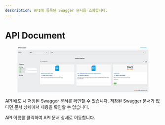 ```yaml
---
description: API에 등록된 Swagger 문서를 조회합니다.
---
```


# API Document



<figure><img src="../../.gitbook/assets/image (43).png" alt=""><figcaption></figcaption></figure>

&#x20;API 배포 시 저장된 Swagger 문서를 확인할 수 있습니다. 저장된 Swagger 문서가 없다면 문서 상세에서 내용을 확인할 수 없습니다.

API 이름를 클릭하여 API 문서 상세로 이동합니다.
